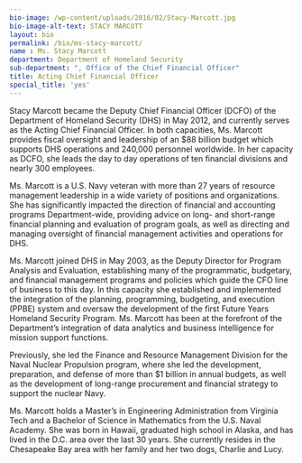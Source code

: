 ```yaml
---
bio-image: /wp-content/uploads/2016/02/Stacy-Marcott.jpg
bio-image-alt-text: STACY MARCOTT
layout: bio
permalink: /bio/ms-stacy-marcott/
name : Ms. Stacy Marcott
department: Department of Homeland Security 
sub-department: ", Office of the Chief Financial Officer"
title: Acting Chief Financial Officer
special_title: 'yes'
---
```


Stacy Marcott became the Deputy Chief Financial Officer (DCFO) of the Department of Homeland Security (DHS) in May 2012, and currently serves as the Acting Chief Financial Officer. In both capacities, Ms. Marcott provides fiscal oversight and leadership of an $88 billion budget which supports DHS operations and 240,000 personnel worldwide. In her capacity as DCFO, she leads the day to day operations of ten financial divisions and nearly 300 employees.

Ms. Marcott is a U.S. Navy veteran with more than 27 years of resource management leadership in a
wide variety of positions and organizations. She has significantly impacted the direction of financial and
accounting programs Department-wide, providing advice on long- and short-range financial planning
and evaluation of program goals, as well as directing and managing oversight of financial management
activities and operations for DHS.

Ms. Marcott joined DHS in May 2003, as the Deputy Director for Program Analysis and Evaluation,
establishing many of the programmatic, budgetary, and financial management programs and policies
which guide the CFO line of business to this day. In this capacity she established and implemented the
integration of the planning, programming, budgeting, and execution (PPBE) system and oversaw the
development of the first Future Years Homeland Security Program. Ms. Marcott has been at the
forefront of the Department’s integration of data analytics and business intelligence for mission support
functions.

Previously, she led the Finance and Resource Management Division for the Naval Nuclear Propulsion
program, where she led the development, preparation, and defense of more than $1 billion in annual
budgets, as well as the development of long-range procurement and financial strategy to support the
nuclear Navy.

Ms. Marcott holds a Master’s in Engineering Administration from Virginia Tech and a Bachelor of Science
in Mathematics from the U.S. Naval Academy. She was born in Hawaii, graduated high school in Alaska,
and has lived in the D.C. area over the last 30 years. She currently resides in the Chesapeake Bay area with
her family and her two dogs, Charlie and Lucy.

